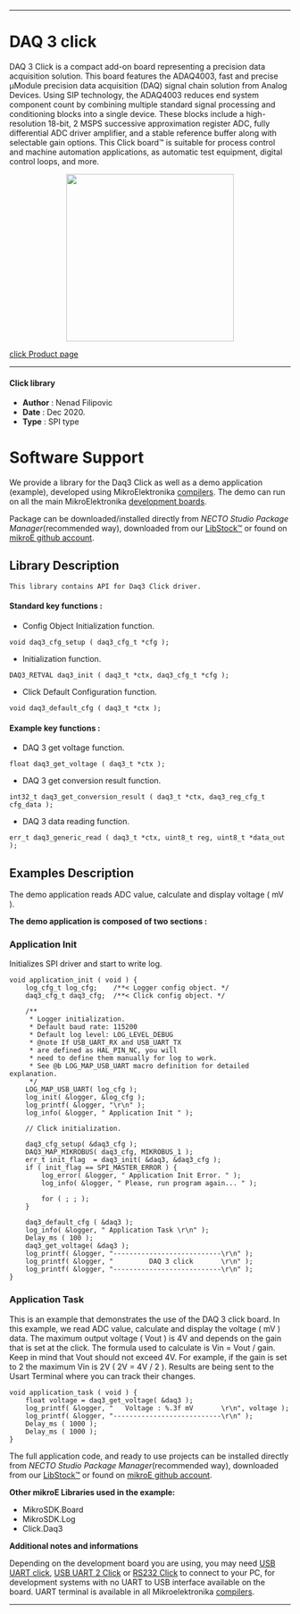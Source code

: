 
---
# DAQ 3 click

DAQ 3 Click is a compact add-on board representing a precision data acquisition solution. This board features the ADAQ4003, fast and precise μModule precision data acquisition (DAQ) signal chain solution from Analog Devices. Using SIP technology, the ADAQ4003 reduces end system component count by combining multiple standard signal processing and conditioning blocks into a single device. These blocks include a high-resolution 18-bit, 2 MSPS successive approximation register ADC, fully differential ADC driver amplifier, and a stable reference buffer along with selectable gain options. This Click board™ is suitable for process control and machine automation applications, as automatic test equipment, digital control loops, and more.

<p align="center">
  <img src="https://download.mikroe.com/images/click_for_ide/daq3_click.png" height=300px>
</p>

[click Product page](https://www.mikroe.com/daq-3-click)

---


#### Click library

- **Author**        : Nenad Filipovic
- **Date**          : Dec 2020.
- **Type**          : SPI type


# Software Support

We provide a library for the Daq3 Click
as well as a demo application (example), developed using MikroElektronika
[compilers](https://www.mikroe.com/necto-studio).
The demo can run on all the main MikroElektronika [development boards](https://www.mikroe.com/development-boards).

Package can be downloaded/installed directly from *NECTO Studio Package Manager*(recommended way), downloaded from our [LibStock&trade;](https://libstock.mikroe.com) or found on [mikroE github account](https://github.com/MikroElektronika/mikrosdk_click_v2/tree/master/clicks).

## Library Description

```
This library contains API for Daq3 Click driver.
```

#### Standard key functions :

- Config Object Initialization function.
```
void daq3_cfg_setup ( daq3_cfg_t *cfg );
```

- Initialization function.
```
DAQ3_RETVAL daq3_init ( daq3_t *ctx, daq3_cfg_t *cfg );
```

- Click Default Configuration function.
```
void daq3_default_cfg ( daq3_t *ctx );
```

#### Example key functions :

- DAQ 3 get voltage function.
```
float daq3_get_voltage ( daq3_t *ctx );
```

- DAQ 3 get conversion result function.
```
int32_t daq3_get_conversion_result ( daq3_t *ctx, daq3_reg_cfg_t cfg_data );
```

- DAQ 3 data reading function.
```
err_t daq3_generic_read ( daq3_t *ctx, uint8_t reg, uint8_t *data_out );
```

## Examples Description

The demo application reads ADC value, calculate and display voltage ( mV ).

**The demo application is composed of two sections :**

### Application Init

Initializes SPI driver and start to write log.

```
void application_init ( void ) {
    log_cfg_t log_cfg;    /**< Logger config object. */
    daq3_cfg_t daq3_cfg;  /**< Click config object. */

    /** 
     * Logger initialization.
     * Default baud rate: 115200
     * Default log level: LOG_LEVEL_DEBUG
     * @note If USB_UART_RX and USB_UART_TX 
     * are defined as HAL_PIN_NC, you will 
     * need to define them manually for log to work. 
     * See @b LOG_MAP_USB_UART macro definition for detailed explanation.
     */
    LOG_MAP_USB_UART( log_cfg );
    log_init( &logger, &log_cfg );
    log_printf( &logger, "\r\n" );
    log_info( &logger, " Application Init " );

    // Click initialization.

    daq3_cfg_setup( &daq3_cfg );
    DAQ3_MAP_MIKROBUS( daq3_cfg, MIKROBUS_1 );
    err_t init_flag  = daq3_init( &daq3, &daq3_cfg );
    if ( init_flag == SPI_MASTER_ERROR ) {
        log_error( &logger, " Application Init Error. " );
        log_info( &logger, " Please, run program again... " );

        for ( ; ; );
    }

    daq3_default_cfg ( &daq3 );
    log_info( &logger, " Application Task \r\n" );
    Delay_ms ( 100 );
    daq3_get_voltage( &daq3 );
    log_printf( &logger, "---------------------------\r\n" );
    log_printf( &logger, "         DAQ 3 click       \r\n" );
    log_printf( &logger, "---------------------------\r\n" );
}
```

### Application Task

This is an example that demonstrates the use of the DAQ 3 click board.
In this example, we read ADC value, calculate and display the voltage ( mV ) data.
The maximum output voltage ( Vout ) is 4V and 
depends on the gain that is set at the click.
The formula used to calculate is Vin = Vout / gain. 
Keep in mind that Vout should not exceed 4V.
For example, if the gain is set to 2 the maximum Vin is 2V ( 2V = 4V / 2 ). 
Results are being sent to the Usart Terminal where you can track their changes.

```
void application_task ( void ) {   
    float voltage = daq3_get_voltage( &daq3 );
    log_printf( &logger, "   Voltage : %.3f mV       \r\n", voltage );
    log_printf( &logger, "---------------------------\r\n" );
    Delay_ms ( 1000 );
    Delay_ms ( 1000 );
}
```

The full application code, and ready to use projects can be installed directly from *NECTO Studio Package Manager*(recommended way), downloaded from our [LibStock&trade;](https://libstock.mikroe.com) or found on [mikroE github account](https://github.com/MikroElektronika/mikrosdk_click_v2/tree/master/clicks).

**Other mikroE Libraries used in the example:**

- MikroSDK.Board
- MikroSDK.Log
- Click.Daq3

**Additional notes and informations**

Depending on the development board you are using, you may need
[USB UART click](https://www.mikroe.com/usb-uart-click),
[USB UART 2 Click](https://www.mikroe.com/usb-uart-2-click) or
[RS232 Click](https://www.mikroe.com/rs232-click) to connect to your PC, for
development systems with no UART to USB interface available on the board. UART
terminal is available in all Mikroelektronika
[compilers](https://shop.mikroe.com/compilers).

---

